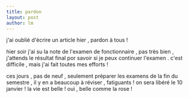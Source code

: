 ```yaml
---
title: pardon 
layout: post
author: lm
---
```

<p>j&#39;ai oublié d&#39;écrire un article hier , pardon à tous !</p>
<p>hier soir j&#39;ai su la note de l&#39;examen de fonctionnaire , pas très bien , j&#39;attends le résultat final por savoir si je peux continuer l&#39;examen . c&#39;est difficile , mais j&#39;ai fait toutes mes efforts ! </p>
<p>ces jours , pas de neuf , seulement préparer les examens de la fin du semestre , il y en a beaucoup à réviser , fatiguants ! on sera libéré le 10 janvier ! la vie est belle ! oui , belle comme la rose ! </p>
